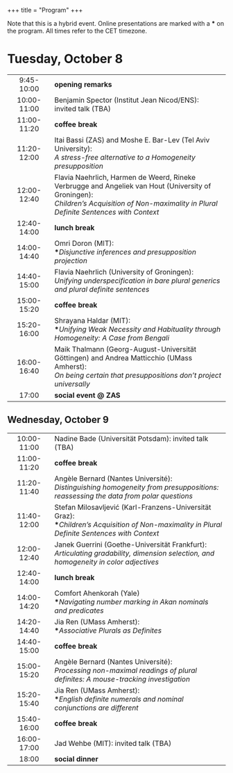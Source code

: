 +++
title = "Program"
+++

<p>Note that this is a hybrid event. Online presentations are marked
with a <strong>*</strong> on the program. All times refer to the CET timezone.</p>
<h1>Tuesday, October 8</h1>
<table>
<colgroup>
<col />
<col style="width: 80%" />
</colgroup>
<tbody>
<tr>
<td style="text-align: center;">9:45-10:00</th>
<td style="text-align: left;"><strong>opening remarks</strong></th>
</tr>
<tr>
<td style="text-align: center;">10:00-11:00</td>
<td style="text-align: left;">Benjamin Spector (Institut Jean
Nicod/ENS): invited talk (TBA)</td>
</tr>
<tr>
<td style="text-align: center;">11:00-11:20</td>
<td style="text-align: left;"><strong>coffee break</strong></td>
</tr>
<tr>
<td style="text-align: center;">11:20-12:00</td>
<td style="text-align: left;">Itai Bassi (ZAS) and Moshe E. Bar-Lev (Tel
Aviv University): 
<br><em>A stress-free alternative to a Homogeneity
presupposition</em>
</td>
</tr>
<tr>
<td style="text-align: center;">12:00-12:40</td>
<td style="text-align: left;">Flavia Naehrlich, Harmen de Weerd, Rineke
Verbrugge and Angeliek van Hout (University of Groningen):
<br><em>Children’s Acquisition of Non-maximality in Plural Definite
Sentences with Context</em></td>
</tr>
<tr>
<td style="text-align: center;">12:40-14:00</td>
<td style="text-align: left;"><strong>lunch break</strong></td>
</tr>
<tr>
<td style="text-align: center;">14:00-14:40</td>
<td style="text-align: left;">Omri Doron (MIT):<br>
<strong>*</strong><em>Disjunctive inferences and presupposition
projection</em></td>
</tr>
<tr>
<td style="text-align: center;">14:40-15:00</td>
<td style="text-align: left;">Flavia Naehrlich (University of
Groningen): <br><em>Unifying underspecification in bare plural generics and
plural definite sentences</em></td>
</tr>
<tr>
<td style="text-align: center;">15:00-15:20</td>
<td style="text-align: left;"><strong>coffee break</strong></td>
</tr>
<tr>
<td style="text-align: center;">15:20-16:00</td>
<td style="text-align: left;">Shrayana Haldar (MIT):
<br><strong>*</strong><em>Unifying Weak Necessity and Habituality through
Homogeneity: A Case from Bengali</em></td>
</tr>
<tr>
<td style="text-align: center;">16:00-16:40</td>
<td style="text-align: left;">Maik Thalmann (Georg-August-Universität
Göttingen) and Andrea Matticchio (UMass Amherst): <br><em>On being certain
that presuppositions don’t project universally</em></td>
</tr>
<tr>
<td style="text-align: center;">17:00</td>
<td style="text-align: left;"><strong>social event @ ZAS</strong></td>
</tr>
</tbody>
</table>
<h2>Wednesday, October 9</h2>
<table>
<colgroup>
<col />
<col style="width: 80%" />
</colgroup>
<tbody>
<tr>
<td style="text-align: center;">10:00-11:00</th>
<td style="text-align: left;">Nadine Bade (Universität Potsdam): invited
talk (TBA)</th>
</tr>
<tr>
<td style="text-align: center;">11:00-11:20</td>
<td style="text-align: left;"><strong>coffee break</strong></td>
</tr>
<tr>
<td style="text-align: center;">11:20-11:40</td>
<td style="text-align: left;">Angèle Bernard (Nantes Université):
<br><em>Distinguishing homogeneity from presuppositions: reassessing the
data from polar questions</em></td>
</tr>
<tr>
<td style="text-align: center;">11:40-12:00</td>
<td style="text-align: left;">Stefan Milosavljević
(Karl-Franzens-Universität Graz): <br><strong>*</strong><em>Children’s
Acquisition of Non-maximality in Plural Definite Sentences with
Context</em></td>
</tr>
<tr>
<td style="text-align: center;">12:00-12:40</td>
<td style="text-align: left;">Janek Guerrini (Goethe-Universität
Frankfurt): <br><em>Articulating gradability, dimension selection, and
homogeneity in color adjectives</em></td>
</tr>
<tr>
<td style="text-align: center;">12:40-14:00</td>
<td style="text-align: left;"><strong>lunch break</strong></td>
</tr>
<tr>
<td style="text-align: center;">14:00-14:20</td>
<td style="text-align: left;">Comfort Ahenkorah (Yale)
<br><strong>*</strong><em>Navigating number marking in Akan nominals and
predicates</em></td>
</tr>
<tr>
<td style="text-align: center;">14:20-14:40</td>
<td style="text-align: left;">Jia Ren (UMass Amherst):
<br><strong>*</strong><em>Associative Plurals as Definites</em></td>
</tr>
<tr>
<td style="text-align: center;">14:40-15:00</td>
<td style="text-align: left;"><strong>coffee break</strong></td>
</tr>
<tr>
<td style="text-align: center;">15:00-15:20</td>
<td style="text-align: left;">Angèle Bernard (Nantes Université):
<br><em>Processing non-maximal readings of plural definites: A
mouse-tracking investigation</em></td>
</tr>
<tr>
<td style="text-align: center;">15:20-15:40</td>
<td style="text-align: left;">Jia Ren (UMass Amherst):
<br><strong>*</strong><em>English definite numerals and nominal conjunctions
are different</em></td>
</tr>
<tr>
<td style="text-align: center;">15:40-16:00</td>
<td style="text-align: left;"><strong>coffee break</strong></td>
</tr>
<tr>
<td style="text-align: center;">16:00-17:00</td>
<td style="text-align: left;">Jad Wehbe (MIT): invited talk (TBA)</td>
</tr>
<tr>
<td style="text-align: center;">18:00</td>
<td style="text-align: left;"><strong>social dinner</strong></td>
</tr>
</tbody>
</table>
